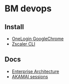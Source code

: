 # BM devops


## Install
- [OneLogin GoogleChrome](https://chrome.google.com/webstore/detail/onelogin-for-google-chrom/ioalpmibngobedobkmbhgmadaphocjdn)
- [Zscaler CLI](https://bitbucket.org/persgroep/zcli/src/master/)



## Docs

- [Enterprise Architecture](https://berlingskemedia.atlassian.net/wiki/spaces/EA/overview)
- [AKAMAI sessions](https://atlassian.dpgmedia.net/confluence/pages/viewpage.action?spaceKey=CLOUDIT&title=2212+Tech+Sessions)
